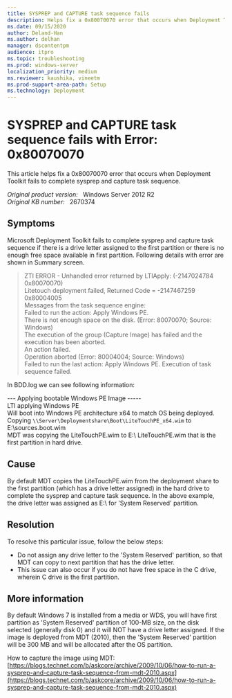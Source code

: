```yaml
---
title: SYSPREP and CAPTURE task sequence fails
description: Helps fix a 0x80070070 error that occurs when Deployment Toolkit fails to complete sysprep and capture task sequence.
ms.date: 09/15/2020
author: Deland-Han 
ms.author: delhan
manager: dscontentpm
audience: itpro
ms.topic: troubleshooting
ms.prod: windows-server
localization_priority: medium
ms.reviewer: kaushika, vineetm
ms.prod-support-area-path: Setup
ms.technology: Deployment
---
```

# SYSPREP and CAPTURE task sequence fails with Error: 0x80070070

This article helps fix a 0x80070070 error that occurs when Deployment Toolkit fails to complete sysprep and capture task sequence.

_Original product version:_ &nbsp; Windows Server 2012 R2  
_Original KB number:_ &nbsp; 2670374

## Symptoms

Microsoft Deployment Toolkit fails to complete sysprep and capture task sequence if there is a drive letter assigned to the first partition or there is no enough free space available in first partition. Following details with error are shown in Summary screen.

> ZTI ERROR - Unhandled error returned by LTIApply: (-2147024784 0x80070070)  
Litetouch deployment failed, Returned Code = -2147467259 0x80004005  
Messages from the task sequence engine:  
Failed to run the action: Apply Windows PE.  
There is not enough space on the disk. (Error: 80070070; Source: Windows)  
The execution of the group (Capture Image) has failed and the execution has been aborted.  
An action failed.  
Operation aborted (Error: 80004004; Source: Windows)  
Failed to run the last action: Apply Windows PE. Execution of task sequence failed.

In BDD.log we can see following information:

--- Applying bootable Windows PE Image -----  
LTI applying Windows PE  
Will boot into Windows PE architecture x64 to match OS being deployed.
Copying `\\Server\Deploymentshare\Boot\LiteTouchPE_x64.wim` to E:\sources.boot.wim  
MDT was copying the LiteTouchPE.wim to E:\ LiteTouchPE.wim that is the first partition in hard drive.

## Cause

By default MDT copies the LiteTouchPE.wim from the deployment share to the first partition (which has a drive letter assigned) in the hard drive to complete the sysprep and capture task sequence. In the above example, the drive letter was assigned as E:\ for 'System Reserved' partition.

## Resolution

To resolve this particular issue, follow the below steps:

- Do not assign any drive letter to the 'System Reserved' partition, so that MDT can copy to next partition that has the drive letter.
- This issue can also occur if you do not have free space in the C drive, wherein C drive is the first partition.

## More information

By default Windows 7 is installed from a media or WDS, you will have first partition as 'System Reserved' partition of 100-MB size, on the disk selected (generally disk 0) and it will NOT have a drive letter assigned. If the image is deployed from MDT (2010), then the 'System Reserved' partition will be 300 MB and will be allocated after the OS partition.

How to capture the image using MDT:
[https://blogs.technet.com/b/askcore/archive/2009/10/06/how-to-run-a-sysprep-and-capture-task-sequence-from-mdt-2010.aspx](https://blogs.technet.com/b/askcore/archive/2009/10/06/how-to-run-a-sysprep-and-capture-task-sequence-from-mdt-2010.aspx)
